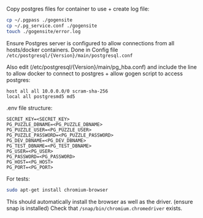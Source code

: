 Copy postgres files for container to use + create log file:
```bash
cp ~/.pgpass ./gogensite
cp ~/.pg_service.conf ./gogensite
touch ./gogensite/error.log
```

Ensure Postgres server is configured to allow connections from all hosts/docker containers. 
Done in Config file `/etc/postgresql/{Version}/main/postgresql.conf`

Also edit (/etc/postgresql/{Version}/main/pg_hba.conf) and include the line to allow docker to connect to postgres + allow gogen script to access postgres:
```
host all all 10.0.0.0/0 scram-sha-256
local all postgresmd5 md5
```

.env file structure:
```env
SECRET_KEY=<SECRET_KEY>
PG_PUZZLE_DBNAME=<PG_PUZZLE_DBNAME>
PG_PUZZLE_USER=<PG_PUZZLE_USER>
PG_PUZZLE_PASSWORD=<PG_PUZZLE_PASSWORD>
PG_DEV_DBNAME=<PG_DEV_DBNAME>
PG_TEST_DBNAME=<PG_TEST_DBNAME>
PG_USER=<PG_USER>
PG_PASSWORD=<PG_PASSWORD>
PG_HOST=<PG_HOST>
PG_PORT=<PG_PORT>
```

For tests:
```bash
sudo apt-get install chromium-browser
```
This should automatically install the browser as well as the driver. (ensure snap is installed)
Check that `/snap/bin/chromium.chromedriver` exists.
